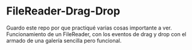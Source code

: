 # FileReader-Drag-Drop
Guardo este repo por que practiqué varias cosas importante a ver.
Funcionamiento de un FileReader, con los eventos de drag y drop con el armado de una galería sencilla pero funcional.
